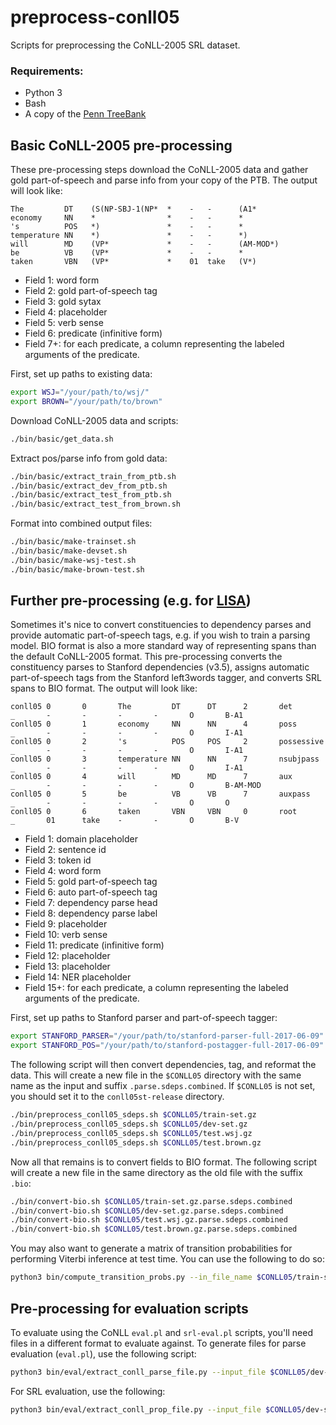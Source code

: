 # preprocess-conll05
Scripts for preprocessing the CoNLL-2005 SRL dataset.

### Requirements:
- Python 3
- Bash
- A copy of the [Penn TreeBank](https://catalog.ldc.upenn.edu/LDC99T42)

## Basic CoNLL-2005 pre-processing 
These pre-processing steps download the CoNLL-2005 data and gather gold part-of-speech 
and parse info from your copy of the PTB. The output will look like:
```
The         DT    (S(NP-SBJ-1(NP*  *    -   -      (A1*      
economy     NN    *                *    -   -      *      
's          POS   *)               *    -   -      *      
temperature NN    *)               *    -   -      *)     
will        MD    (VP*             *    -   -      (AM-MOD*)     
be          VB    (VP*             *    -   -      *      
taken       VBN   (VP*             *    01  take   (V*) 
```

- Field 1: word form
- Field 2: gold part-of-speech tag
- Field 3: gold sytax
- Field 4: placeholder
- Field 5: verb sense
- Field 6: predicate (infinitive form)
- Field 7+: for each predicate, a column representing the labeled arguments of the predicate.

First, set up paths to existing data:
```bash
export WSJ="/your/path/to/wsj/"
export BROWN="/your/path/to/brown"
```

Download CoNLL-2005 data and scripts:
```bash
./bin/basic/get_data.sh
```

Extract pos/parse info from gold data:
```bash
./bin/basic/extract_train_from_ptb.sh
./bin/basic/extract_dev_from_ptb.sh
./bin/basic/extract_test_from_ptb.sh
./bin/basic/extract_test_from_brown.sh
```

Format into combined output files:
```bash
./bin/basic/make-trainset.sh
./bin/basic/make-devset.sh 
./bin/basic/make-wsj-test.sh
./bin/basic/make-brown-test.sh 
```

## Further pre-processing (e.g. for [LISA](https://github.com/strubell/LISA))
Sometimes it's nice to convert constituencies to dependency parses and provide automatic
part-of-speech tags, e.g. if you wish to train a parsing model. BIO format is also a 
more standard way of representing spans than the default CoNLL-2005 format. This pre-processing
converts the constituency parses to Stanford dependencies (v3.5), assigns automatic part-of-speech
tags from the Stanford left3words tagger, and converts SRL spans to BIO format. The output will look like:

```
conll05 0       0       The         DT      DT      2       det         _       -       -       -       -       O       B-A1
conll05 0       1       economy     NN      NN      4       poss        _       -       -       -       -       O       I-A1
conll05 0       2       's          POS     POS     2       possessive  _       -       -       -       -       O       I-A1
conll05 0       3       temperature NN      NN      7       nsubjpass   _       -       -       -       -       O       I-A1
conll05 0       4       will        MD      MD      7       aux         _       -       -       -       -       O       B-AM-MOD
conll05 0       5       be          VB      VB      7       auxpass     _       -       -       -       -       O       O
conll05 0       6       taken       VBN     VBN     0       root        _       01      take    -       -       O       B-V
```

- Field 1: domain placeholder
- Field 2: sentence id
- Field 3: token id
- Field 4: word form
- Field 5: gold part-of-speech tag
- Field 6: auto part-of-speech tag
- Field 7: dependency parse head
- Field 8: dependency parse label
- Field 9: placeholder
- Field 10: verb sense
- Field 11: predicate (infinitive form)
- Field 12: placeholder
- Field 13: placeholder
- Field 14: NER placeholder
- Field 15+: for each predicate, a column representing the labeled arguments of the predicate.

First, set up paths to Stanford parser and part-of-speech tagger:
```bash
export STANFORD_PARSER="/your/path/to/stanford-parser-full-2017-06-09"
export STANFORD_POS="/your/path/to/stanford-postagger-full-2017-06-09"
```

The following script will then convert dependencies, tag, and reformat the data. This will create a new file in the
`$CONLL05` directory with the same name as the input and suffix `.parse.sdeps.combined`. 
If `$CONLL05` is not set, you should set it to the `conll05st-release` directory.
```bash
./bin/preprocess_conll05_sdeps.sh $CONLL05/train-set.gz
./bin/preprocess_conll05_sdeps.sh $CONLL05/dev-set.gz
./bin/preprocess_conll05_sdeps.sh $CONLL05/test.wsj.gz
./bin/preprocess_conll05_sdeps.sh $CONLL05/test.brown.gz
```

Now all that remains is to convert fields to BIO format. The following script will create a new file
in the same directory as the old file with the suffix `.bio`:
```bash
./bin/convert-bio.sh $CONLL05/train-set.gz.parse.sdeps.combined
./bin/convert-bio.sh $CONLL05/dev-set.gz.parse.sdeps.combined
./bin/convert-bio.sh $CONLL05/test.wsj.gz.parse.sdeps.combined
./bin/convert-bio.sh $CONLL05/test.brown.gz.parse.sdeps.combined
```

You may also want to generate a matrix of transition probabilities for performing Viterbi inference at test time. You
can use the following to do so:
```bash
python3 bin/compute_transition_probs.py --in_file_name $CONLL05/train-set.gz.parse.sdeps.combined.bio > $CONLL05/transition_probs.tsv
```

## Pre-processing for evaluation scripts

To evaluate using the CoNLL `eval.pl` and `srl-eval.pl` scripts, you'll need files in a different
format to evaluate against. To generate files for parse evaluation (`eval.pl`), use the following script:
```bash
python3 bin/eval/extract_conll_parse_file.py --input_file $CONLL05/dev-set.gz.parse.sdeps.combined --id_field 2 --word_field 3 --pos_field 4 --head_field 6 --label_field 7 > $CONLL05/conll2005-dev-gold-parse.txt
```

For SRL evaluation, use the following: 
```bash
python3 bin/eval/extract_conll_prop_file.py --input_file $CONLL05/dev-set.gz.parse.sdeps.combined --take_last --word_field 3 --pred_field 10 --first_prop_field 14 > $CONLL05/conll2005-dev-gold-props.txt
```
